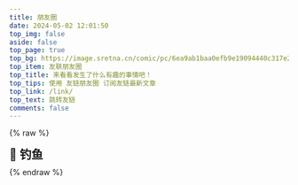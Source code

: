```yaml
---
title: 朋友圈
date: 2024-05-02 12:01:50
top_img: false
aside: false
top_page: true
top_bg: https://image.sretna.cn/comic/pc/6ea9ab1baa0efb9e19094440c317e21b.jpg
top_item: 友联朋友圈
top_title: 来看看发生了什么有趣的事情吧！
top_tips: 使用 友链朋友圈 订阅友链最新文章
top_link: /link/
top_text: 跳转友链
comments: false
---
```

{% raw %}
<div class="title-h2-a">
  <div class="title-h2-a-left">
    <h2 style="padding-top: 0;margin:0.6rem 0 0.6rem;">🎣 钓鱼</h2><a class="random-post-start" href="javascript:fetchRandomPost();"><i class="fa-solid fa-arrow-rotate-right"></i></a>
  </div>
</div>
<link rel="stylesheet" type="text/css" href="https://www.jsdelivr.ren/gh/zhheo/JS-Heo@main/moments/random-friends-post.css">
<script src = "https://www.jsdelivr.ren/gh/zhheo/JS-Heo@main/moments/random-friends-post.js"></script>
<div id="hexo-circle-of-friends-root"></div>
<script>
    let UserConfig = {
        // 填写你的api地址
        private_api_url: 'https://fcircle.blog.sinzmise.top/',
        // 点击加载更多时，一次最多加载几篇文章，默认10
        page_turning_number: 12,
        // 头像加载失败时，默认头像地址
        error_img: '/img/friend_404.gif',
        // 进入页面时第一次的排序规则
        sort_rule: 'created'
    }
</script>
<script type="text/javascript" src="https://www.jsdelivr.ren/gh/zhheo/JS-Heo@master/moments5/app.min.js"></script>
<script type="text/javascript" src="https://www.jsdelivr.ren/gh/zhheo/JS-Heo@master/moments5/bundle.js"></script>
<script type="text/javascript">
  var fdataUser = {
   apiurl: 'https://fcircle.blog.sinzmise.top/',
  defaultFish: 500,
  hungryFish: 500,
  }
</script>
{% endraw %}